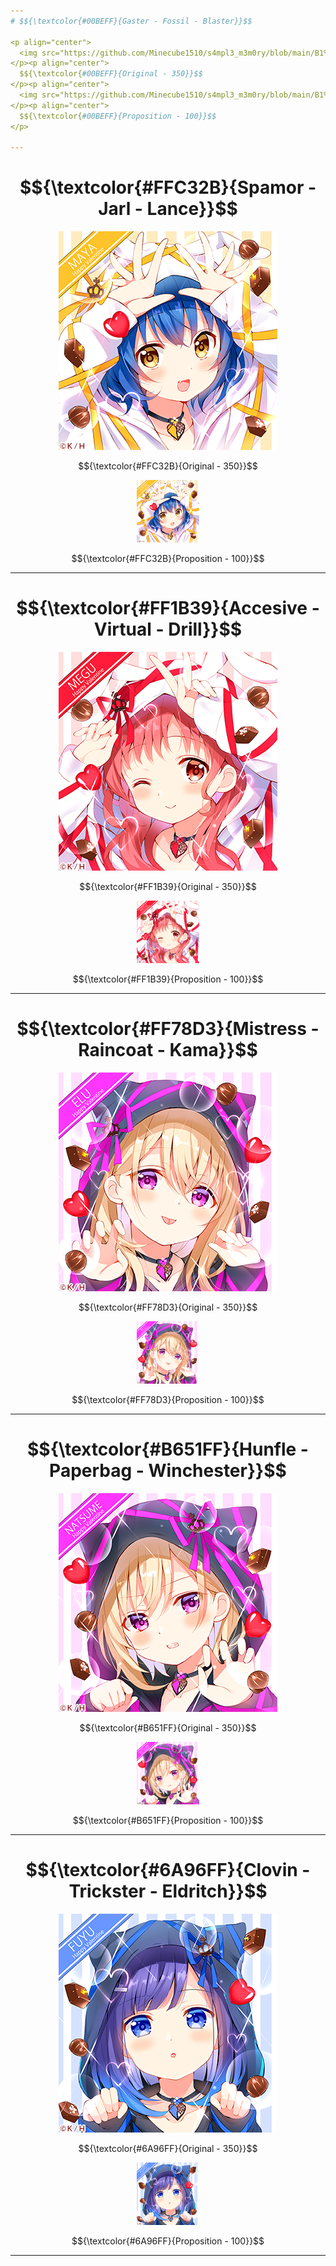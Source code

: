```yaml
---
# $${\textcolor{#00BEFF}{Gaster - Fossil - Blaster}}$$

<p align="center">
  <img src="https://github.com/Minecube1510/s4mpl3_m3m0ry/blob/main/B1%20-%20Main%20Images/B1.1%20-%20Symbol%20Images/a01_GFB.png">
</p><p align="center">
  $${\textcolor{#00BEFF}{Original - 350}}$$
</p><p align="center">
  <img src="https://github.com/Minecube1510/s4mpl3_m3m0ry/blob/main/B1%20-%20Main%20Images/B1.1%20-%20Symbol%20Images/a01_GFB.png", width="100">
</p><p align="center">
  $${\textcolor{#00BEFF}{Proposition - 100}}$$
</p>

---
```

# $${\textcolor{#FFC32B}{Spamor - Jarl - Lance}}$$
<p align="center">
  <img src="https://github.com/Minecube1510/s4mpl3_m3m0ry/blob/main/B1%20-%20Main%20Images/B1.1%20-%20Symbol%20Images/b02_SJL.png">
</p><p align="center">
  $${\textcolor{#FFC32B}{Original - 350}}$$
</p><p align="center">
  <img src="https://github.com/Minecube1510/s4mpl3_m3m0ry/blob/main/B1%20-%20Main%20Images/B1.1%20-%20Symbol%20Images/b02_SJL.png", width="100">
</p><p align="center">
  $${\textcolor{#FFC32B}{Proposition - 100}}$$
</p>

---

# $${\textcolor{#FF1B39}{Accesive - Virtual - Drill}}$$
<p align="center">
  <img src="https://github.com/Minecube1510/s4mpl3_m3m0ry/blob/main/B1%20-%20Main%20Images/B1.1%20-%20Symbol%20Images/c03_AVD.png">
</p><p align="center">
  $${\textcolor{#FF1B39}{Original - 350}}$$
</p><p align="center">
  <img src="https://github.com/Minecube1510/s4mpl3_m3m0ry/blob/main/B1%20-%20Main%20Images/B1.1%20-%20Symbol%20Images/c03_AVD.png", width="100">
</p><p align="center">
  $${\textcolor{#FF1B39}{Proposition - 100}}$$
</p>

---

# $${\textcolor{#FF78D3}{Mistress - Raincoat - Kama}}$$
<p align="center">
  <img src="https://github.com/Minecube1510/s4mpl3_m3m0ry/blob/main/B1%20-%20Main%20Images/B1.1%20-%20Symbol%20Images/d04_MRK.png">
</p><p align="center">
  $${\textcolor{#FF78D3}{Original - 350}}$$
</p><p align="center">
  <img src="https://github.com/Minecube1510/s4mpl3_m3m0ry/blob/main/B1%20-%20Main%20Images/B1.1%20-%20Symbol%20Images/d04_MRK.png", width="100">
</p><p align="center">
  $${\textcolor{#FF78D3}{Proposition - 100}}$$
</p>

---

# $${\textcolor{#B651FF}{Hunfle - Paperbag - Winchester}}$$
<p align="center">
  <img src="https://github.com/Minecube1510/s4mpl3_m3m0ry/blob/main/B1%20-%20Main%20Images/B1.1%20-%20Symbol%20Images/e05_HPW.png">
</p><p align="center">
  $${\textcolor{#B651FF}{Original - 350}}$$
</p><p align="center">
  <img src="https://github.com/Minecube1510/s4mpl3_m3m0ry/blob/main/B1%20-%20Main%20Images/B1.1%20-%20Symbol%20Images/e05_HPW.png", width="100">
</p><p align="center">
  $${\textcolor{#B651FF}{Proposition - 100}}$$
</p>

---

# $${\textcolor{#6A96FF}{Clovin - Trickster - Eldritch}}$$
<p align="center">
  <img src="https://github.com/Minecube1510/s4mpl3_m3m0ry/blob/main/B1%20-%20Main%20Images/B1.1%20-%20Symbol%20Images/ff06_CloTriEld.png">
</p><p align="center">
  $${\textcolor{#6A96FF}{Original - 350}}$$
</p><p align="center">
  <img src="https://github.com/Minecube1510/s4mpl3_m3m0ry/blob/main/B1%20-%20Main%20Images/B1.1%20-%20Symbol%20Images/ff06_CloTriEld.png", width="100">
</p><p align="center">
  $${\textcolor{#6A96FF}{Proposition - 100}}$$
</p>

---

